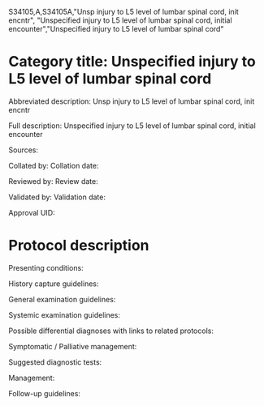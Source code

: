 S34105,A,S34105A,"Unsp injury to L5 level of lumbar spinal cord, init encntr", "Unspecified injury to L5 level of lumbar spinal cord, initial encounter","Unspecified injury to L5 level of lumbar spinal cord"
# Category title: Unspecified injury to L5 level of lumbar spinal cord

Abbreviated description: Unsp injury to L5 level of lumbar spinal cord, init encntr

Full description: Unspecified injury to L5 level of lumbar spinal cord, initial encounter

Sources:

Collated by:
Collation date:

Reviewed by:
Review date:

Validated by:
Validation date:

Approval UID:

# Protocol description

Presenting conditions:

History capture guidelines:

General examination guidelines:

Systemic examination guidelines:

Possible differential diagnoses with links to related protocols:

Symptomatic / Palliative management:

Suggested diagnostic tests:

Management:

Follow-up guidelines:
